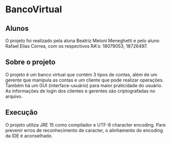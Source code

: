 # BancoVirtual
## Alunos
O projeto foi realizado pela aluna Beatriz Meloni Meneghetti e pelo aluno Rafael Elias Correa, com os respectivos RA's: 18079053, 18726497.

## Sobre o projeto
O projeto é um banco virtual que contém 3 tipos de contas, além de um gerente que manipula as contas e um cliente que pode realizar operações. Também há um GUI (interface-usuário) para maior praticidade do usuário. As informações de login dos clientes e gerentes são criptografadas no arquivo. 

## Execução
O projeto utiliza JRE 15 como compilador e UTF-8 character encoding. Pare prevenir erros de reconhecimento de caracter, o alinhamento do encoding da IDE é aconselhado.
